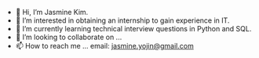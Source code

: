 - 👋 Hi, I’m Jasmine Kim.
- 👀 I’m interested in obtaining an internship to gain experience in IT. 
- 🌱 I’m currently learning technical interview questions in Python and SQL. 
- 💞️ I’m looking to collaborate on ...
- 📫 How to reach me ... email: jasmine.yojin@gmail.com

<!---
jasmine-yojin/jasmine-yojin is a ✨ special ✨ repository because its `README.md` (this file) appears on your GitHub profile.
You can click the Preview link to take a look at your changes.
--->
